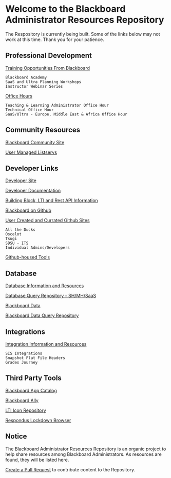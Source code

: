 # Welcome to the Blackboard Administrator Resources Repository

The Respository is currently being built. Some of the links below may not work at this time. Thank you for your patience. 

## Professional Development

[Training Opportunities From Blackboard](/training.md)

    Blackboard Academy
    SaaS and Ultra Planning Workshops
    Instructor Webinar Series
    
[Office Hours](/officehours.md)

    Teaching & Learning Administrator Office Hour
    Technical Office Hour
    SaaS/Ultra - Europe, Middle East & Africa Office Hour

## Community Resources

[Blackboard Community Site](https://community.blackboard.com/home)

[User Managed Listservs](listservs.md)

## Developer Links

[Developer Site](https://developer.blackboard.com/)

[Developer Documentation](https://docs.blackboard.com/)

[Building Block, LTI and Rest API Information](developer/lti_restapi.md)

[Blackboard on Github](https://github.com/blackboard)

[User Created and Currated Github Sites](developer/githublinks.md)

    All the Ducks
    Oscelot
    Tsugi
    SDSU - ITS
    Individual Admins/Developers
    
[Github-housed Tools](integrations/toolweblinks.md)

## Database

[Database Information and Resources](developer/databases.md)

[Database Query Repository - SH/MH/SaaS](https://carolynponce.github.io/Bb-DBQueryRepository/)

[Blackboard Data](integrations/BbData.md)

[Blackboard Data Query Repository](https://github.com/blackboard/BBDN-BlackboardData-Queries)

## Integrations

[Integration Information and Resources](integrations/sis.md)

    SIS Integrations
    Snapshot Flat File Headers
    Grades Journey

## Third Party Tools

[Blackboard App Catalog](https://appcatalog.blackboard.com/)

[Blackboard Ally](integrations/BbAlly.md)

[LTI Icon Repository](https://carolynponce.github.io/Bb-lti-icons/)

[Respondus Lockdown Browser](integrations/Respondus.md)

## Notice

The Blackboard Administrator Resources Repository is an organic project to help share resources among Blackboard Administrators. 
As resources are found, they will be listed here. 

[Create a Pull Request](https://docs.github.com/en/pull-requests/collaborating-with-pull-requests/proposing-changes-to-your-work-with-pull-requests/creating-a-pull-request) to contribute content to the Repository. 

